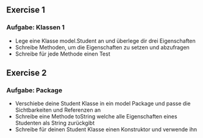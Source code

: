 ## Exercise 1
### Aufgabe: Klassen 1
- Lege eine Klasse model.Student an und überlege dir drei Eigenschaften
- Schreibe Methoden, um die Eigenschaften zu setzen und abzufragen
- Schreibe für jede Methode einen Test

## Exercise 2
### Aufgabe: Package
- Verschiebe deine Student Klasse in ein model Package und passe die Sichtbarkeiten und Referenzen an
- Schreibe eine Methode toString welche alle Eigenschaften eines Studenten als String zurückgibt
- Schreibe für deinen Student Klasse einen Konstruktor und verwende ihn